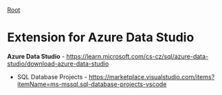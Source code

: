 [Root](../README.md)

# Extension for Azure Data Studio

**Azure Data Studio** - https://learn.microsoft.com/cs-cz/sql/azure-data-studio/download-azure-data-studio

- SQL Database Projects - https://marketplace.visualstudio.com/items?itemName=ms-mssql.sql-database-projects-vscode
